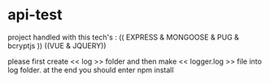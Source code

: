 # api-test

project handled with this tech's : (( EXPRESS & MONGOOSE & PUG & bcryptjs )) ((VUE & JQUERY))


please first create << log >> folder and then make << logger.log >> file into log folder. at the end you should enter npm install
